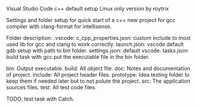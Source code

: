 Visual Studio Code c++ default setup Linux only version 
by roytrix 

Settings and folder setup for quick start of a c++ new project for gcc compiler with clang-format for intellisense.

Folder description:
.vscode: 
    c_cpp_properties.json: custom include to most used lib for gcc and clang to work correctly.
    launch.json: vscode default gdb setup with path to bin folder.
    settings.json: default vscode.
    tasks.json: build task with gcc put the executable file in the bin folder.

bin: Output executable.
build: All object file.
doc: Notes and documentation of project.
include: All project header files.
prototype: Idea testing folder to keep them if needed later but to not polute the project.
src: The application sources files.
test: All test code files.

TODO: test task with Catch.


